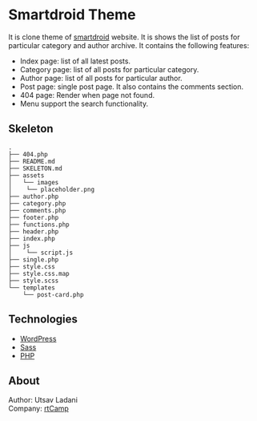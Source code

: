 # Smartdroid Theme

It is clone theme of [smartdroid](https://www.smartdroid.de/) website. It is shows the list of posts for particular category and author archive. It contains the following features:
- Index page: list of all latest posts.
- Category page: list of all posts for particular category.
- Author page: list of all posts for particular author.
- Post page: single post page. It also contains the comments section.
- 404 page: Render when page not found.
- Menu support the search functionality.

## Skeleton
```
.
├── 404.php
├── README.md
├── SKELETON.md
├── assets
│   └── images
│    └── placeholder.png
├── author.php
├── category.php
├── comments.php
├── footer.php
├── functions.php
├── header.php
├── index.php
├── js
│    └── script.js
├── single.php
├── style.css
├── style.css.map
├── style.scss
└── templates
    └── post-card.php
```

## Technologies
- [WordPress](https://wordpress.org/)
- [Sass](https://sass-lang.com/)
- [PHP](https://www.php.net/)

## About
Author: Utsav Ladani \
Company: [rtCamp](https://rtcamp.com/)


